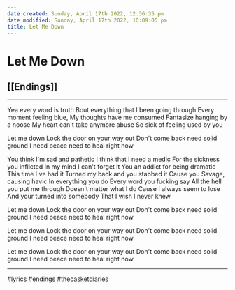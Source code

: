 ```yaml
---
date created: Sunday, April 17th 2022, 12:36:35 pm
date modified: Sunday, April 17th 2022, 10:09:05 pm
title: Let Me Down
---
```

# Let Me Down
## [[Endings]]

---

Yea every word is truth
Bout everything that I been going through
Every moment feeling blue,
My thoughts have me consumed
Fantasize hanging by a noose
My heart can't take anymore abuse
So sick of feeling used by you

Let me down
Lock the door on your way out
Don't come back need solid ground
I need peace need to heal right now

You think I'm sad and pathetic
I think that I need a medic
For the sickness you inflicted
In my mind I can't forget it
You an addict for being dramatic
This time I've had it
Turned my back and you stabbed it
Cause you Savage, causing havic
In everything you do
Every word you fucking say
All the hell you put me through
Doesn't matter what I do
Cause I always seem to lose
And your turned into somebody
That I wish I never knew

Let me down
Lock the door on your way out
Don't come back need solid ground
I need peace need to heal right now

Let me down
Lock the door on your way out
Don't come back need solid ground
I need peace need to heal right now

Let me down
Lock the door on your way out
Don't come back need solid ground
I need peace need to heal right now

---

#lyrics #endings #thecasketdiaries